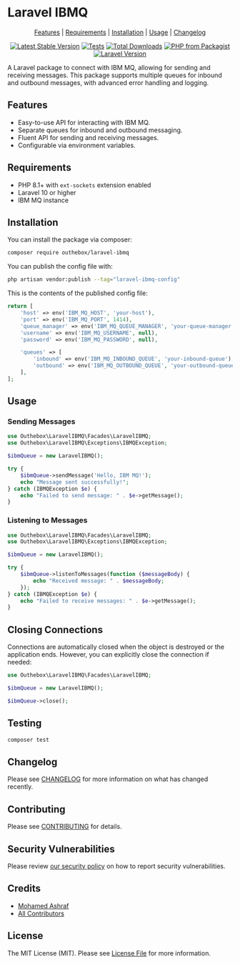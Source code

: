 # Laravel IBMQ

<p align="center">
    <a href="#features">Features</a> |
    <a href="#requirements">Requirements</a> |
    <a href="#installation">Installation</a> |
    <a href="#usage">Usage</a> |
    <a href="#changelog">Changelog</a>
</p>

<p align="center">
<a href="https://packagist.org/packages/outhebox/laravel-ibmq"><img src="https://img.shields.io/packagist/v/outhebox/laravel-ibmq" alt="Latest Stable Version"></a>
<a href="https://github.com/MohmmedAshraf/laravel-ibmq/actions?query=workflow%3Arun-tests"><img src="https://github.com/MohmmedAshraf/laravel-ibmq/workflows/run-tests/badge.svg" alt="Tests"></a>
<a href="https://packagist.org/packages/outhebox/laravel-ibmq"><img src="https://img.shields.io/packagist/dt/outhebox/laravel-ibmq" alt="Total Downloads"></a>
<a href="https://packagist.org/packages/outhebox/laravel-ibmq"><img src="https://img.shields.io/packagist/php-v/outhebox/laravel-ibmq.svg" alt="PHP from Packagist"></a>
<a href="https://packagist.org/packages/outhebox/laravel-ibmq"><img src="https://img.shields.io/badge/Laravel-10.x-brightgreen.svg" alt="Laravel Version"></a>
</p>

A Laravel package to connect with IBM MQ, allowing for sending and receiving messages. This package supports multiple queues for inbound and outbound messages, with advanced error handling and logging.

## Features

- Easy-to-use API for interacting with IBM MQ.
- Separate queues for inbound and outbound messaging.
- Fluent API for sending and receiving messages.
- Configurable via environment variables.

## Requirements

- PHP 8.1+ with `ext-sockets` extension enabled
- Laravel 10 or higher
- IBM MQ instance

## Installation

You can install the package via composer:

```bash
composer require outhebox/laravel-ibmq
```

You can publish the config file with:

```bash
php artisan vendor:publish --tag="laravel-ibmq-config"
```

This is the contents of the published config file:

```php
return [
    'host' => env('IBM_MQ_HOST', 'your-host'),
    'port' => env('IBM_MQ_PORT', 1414),
    'queue_manager' => env('IBM_MQ_QUEUE_MANAGER', 'your-queue-manager'),
    'username' => env('IBM_MQ_USERNAME', null),
    'password' => env('IBM_MQ_PASSWORD', null),

    'queues' => [
        'inbound' => env('IBM_MQ_INBOUND_QUEUE', 'your-inbound-queue'),
        'outbound' => env('IBM_MQ_OUTBOUND_QUEUE', 'your-outbound-queue'),
    ],
];
```

## Usage

### Sending Messages

```php
use Outhebox\LaravelIBMQ\Facades\LaravelIBMQ;
use Outhebox\LaravelIBMQ\Exceptions\IBMQException;

$ibmQueue = new LaravelIBMQ();

try {
    $ibmQueue->sendMessage('Hello, IBM MQ!');
    echo "Message sent successfully!";
} catch (IBMQException $e) {
    echo "Failed to send message: " . $e->getMessage();
}
```

### Listening to Messages

```php
use Outhebox\LaravelIBMQ\Facades\LaravelIBMQ;
use Outhebox\LaravelIBMQ\Exceptions\IBMQException;

$ibmQueue = new LaravelIBMQ();

try {
    $ibmQueue->listenToMessages(function ($messageBody) {
        echo "Received message: " . $messageBody;
    });
} catch (IBMQException $e) {
    echo "Failed to receive messages: " . $e->getMessage();
}
```

## Closing Connections
Connections are automatically closed when the object is destroyed or the application ends. However, you can explicitly close the connection if needed:

```php
use Outhebox\LaravelIBMQ\Facades\LaravelIBMQ;

$ibmQueue = new LaravelIBMQ();

$ibmQueue->close();
```

## Testing

```bash
composer test
```

## Changelog

Please see [CHANGELOG](CHANGELOG.md) for more information on what has changed recently.

## Contributing

Please see [CONTRIBUTING](CONTRIBUTING.md) for details.

## Security Vulnerabilities

Please review [our security policy](../../security/policy) on how to report security vulnerabilities.

## Credits

- [Mohamed Ashraf](https://github.com/MohmmedAshraf)
- [All Contributors](../../contributors)

## License

The MIT License (MIT). Please see [License File](LICENSE.md) for more information.
